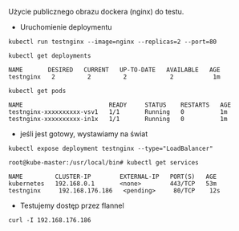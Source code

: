 Użycie publicznego obrazu dockera (nginx) do testu.

* Uruchomienie deploymentu

`kubectl run testnginx --image=nginx --replicas=2 --port=80`

`kubectl get deployments`

```
NAME       DESIRED   CURRENT   UP-TO-DATE   AVAILABLE   AGE
testnginx   2         2         2            2           1m
```

`kubectl get pods`

```
NAME                        READY     STATUS    RESTARTS   AGE
testnginx-xxxxxxxxxx-vsv1   1/1       Running   0          1m
testnginx-xxxxxxxxxx-in1x   1/1       Running   0          1m
```

* jeśli jest gotowy, wystawiamy na świat

`kubectl expose deployment testnginx --type="LoadBalancer"`

`root@kube-master:/usr/local/bin# kubectl get services`

```
NAME         CLUSTER-IP        EXTERNAL-IP   PORT(S)   AGE
kubernetes   192.168.0.1       <none>        443/TCP   53m
testnginx     192.168.176.186   <pending>     80/TCP    12s
```

* Testujemy dostęp przez flannel

`curl -I 192.168.176.186`